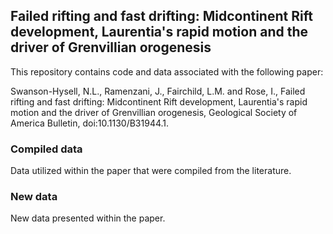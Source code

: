 ## Failed rifting and fast drifting: Midcontinent Rift development, Laurentia's rapid motion and the driver of Grenvillian orogenesis

This repository contains code and data associated with the following paper:

Swanson-Hysell, N.L., Ramenzani, J., Fairchild, L.M. and Rose, I., Failed rifting and fast drifting: Midcontinent Rift development, Laurentia's rapid motion and the driver of Grenvillian orogenesis, Geological Society of America Bulletin, doi:10.1130/B31944.1.

### Compiled data

Data utilized within the paper that were compiled from the literature.

### New data

New data presented within the paper.
